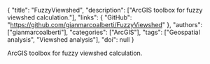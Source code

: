 {
  "title": "FuzzyViewshed",
  "description": ["ArcGIS toolbox for fuzzy viewshed calculation."],
  "links": {
    "GitHub": "https://github.com/gianmarcoalberti/FuzzyViewshed"
  },
  "authors": ["gianmarcoalberti"],
  "categories": ["ArcGIS"],
  "tags": ["Geospatial analysis", "Viewshed analysis"],
  "doi": null
}

<!-- Generated by csv2md.R – do not edit by hand -->

ArcGIS toolbox for fuzzy viewshed calculation.